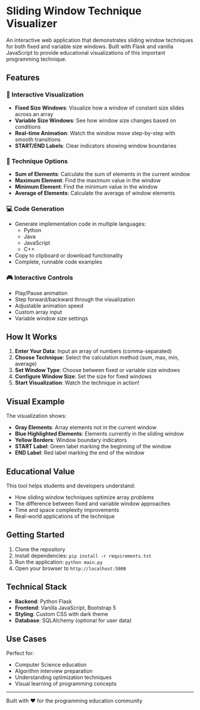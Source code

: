 # Sliding Window Technique Visualizer

An interactive web application that demonstrates sliding window techniques for both fixed and variable size windows. Built with Flask and vanilla JavaScript to provide educational visualizations of this important programming technique.

## Features

### 🎯 Interactive Visualization
- **Fixed Size Windows**: Visualize how a window of constant size slides across an array
- **Variable Size Windows**: See how window size changes based on conditions
- **Real-time Animation**: Watch the window move step-by-step with smooth transitions
- **START/END Labels**: Clear indicators showing window boundaries

### 🔧 Technique Options
- **Sum of Elements**: Calculate the sum of elements in the current window
- **Maximum Element**: Find the maximum value in the window
- **Minimum Element**: Find the minimum value in the window
- **Average of Elements**: Calculate the average of window elements

### 💻 Code Generation
- Generate implementation code in multiple languages:
  - Python
  - Java
  - JavaScript
  - C++
- Copy to clipboard or download functionality
- Complete, runnable code examples

### 🎮 Interactive Controls
- Play/Pause animation
- Step forward/backward through the visualization
- Adjustable animation speed
- Custom array input
- Variable window size settings

## How It Works

1. **Enter Your Data**: Input an array of numbers (comma-separated)
2. **Choose Technique**: Select the calculation method (sum, max, min, average)
3. **Set Window Type**: Choose between fixed or variable size windows
4. **Configure Window Size**: Set the size for fixed windows
5. **Start Visualization**: Watch the technique in action!

## Visual Example

The visualization shows:
- **Gray Elements**: Array elements not in the current window
- **Blue Highlighted Elements**: Elements currently in the sliding window
- **Yellow Borders**: Window boundary indicators
- **START Label**: Green label marking the beginning of the window
- **END Label**: Red label marking the end of the window

## Educational Value

This tool helps students and developers understand:
- How sliding window techniques optimize array problems
- The difference between fixed and variable window approaches
- Time and space complexity improvements
- Real-world applications of the technique

## Getting Started

1. Clone the repository
2. Install dependencies: `pip install -r requirements.txt`
3. Run the application: `python main.py`
4. Open your browser to `http://localhost:5000`

## Technical Stack

- **Backend**: Python Flask
- **Frontend**: Vanilla JavaScript, Bootstrap 5
- **Styling**: Custom CSS with dark theme
- **Database**: SQLAlchemy (optional for user data)

## Use Cases

Perfect for:
- Computer Science education
- Algorithm interview preparation
- Understanding optimization techniques
- Visual learning of programming concepts

---

Built with ❤️ for the programming education community